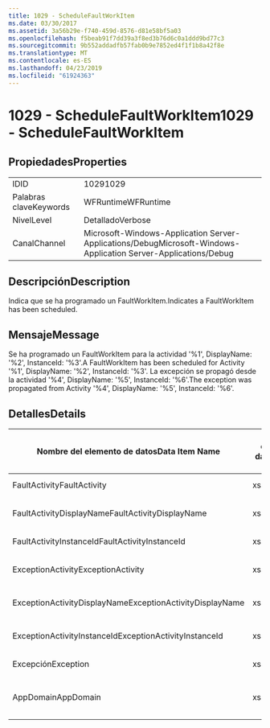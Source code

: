 ```yaml
---
title: 1029 - ScheduleFaultWorkItem
ms.date: 03/30/2017
ms.assetid: 3a56b29e-f740-459d-8576-d81e58bf5a03
ms.openlocfilehash: f5beab91f7dd39a3f8ed3b76d6c0a1ddd9bd77c3
ms.sourcegitcommit: 9b552addadfb57fab0b9e7852ed4f1f1b8a42f8e
ms.translationtype: MT
ms.contentlocale: es-ES
ms.lasthandoff: 04/23/2019
ms.locfileid: "61924363"
---
```

# <a name="1029---schedulefaultworkitem"></a><span data-ttu-id="a74c0-102">1029 - ScheduleFaultWorkItem</span><span class="sxs-lookup"><span data-stu-id="a74c0-102">1029 - ScheduleFaultWorkItem</span></span>
## <a name="properties"></a><span data-ttu-id="a74c0-103">Propiedades</span><span class="sxs-lookup"><span data-stu-id="a74c0-103">Properties</span></span>  
  
|||  
|-|-|  
|<span data-ttu-id="a74c0-104">ID</span><span class="sxs-lookup"><span data-stu-id="a74c0-104">ID</span></span>|<span data-ttu-id="a74c0-105">1029</span><span class="sxs-lookup"><span data-stu-id="a74c0-105">1029</span></span>|  
|<span data-ttu-id="a74c0-106">Palabras clave</span><span class="sxs-lookup"><span data-stu-id="a74c0-106">Keywords</span></span>|<span data-ttu-id="a74c0-107">WFRuntime</span><span class="sxs-lookup"><span data-stu-id="a74c0-107">WFRuntime</span></span>|  
|<span data-ttu-id="a74c0-108">Nivel</span><span class="sxs-lookup"><span data-stu-id="a74c0-108">Level</span></span>|<span data-ttu-id="a74c0-109">Detallado</span><span class="sxs-lookup"><span data-stu-id="a74c0-109">Verbose</span></span>|  
|<span data-ttu-id="a74c0-110">Canal</span><span class="sxs-lookup"><span data-stu-id="a74c0-110">Channel</span></span>|<span data-ttu-id="a74c0-111">Microsoft-Windows-Application Server-Applications/Debug</span><span class="sxs-lookup"><span data-stu-id="a74c0-111">Microsoft-Windows-Application Server-Applications/Debug</span></span>|  
  
## <a name="description"></a><span data-ttu-id="a74c0-112">Descripción</span><span class="sxs-lookup"><span data-stu-id="a74c0-112">Description</span></span>  
 <span data-ttu-id="a74c0-113">Indica que se ha programado un FaultWorkItem.</span><span class="sxs-lookup"><span data-stu-id="a74c0-113">Indicates a FaultWorkItem has been scheduled.</span></span>  
  
## <a name="message"></a><span data-ttu-id="a74c0-114">Mensaje</span><span class="sxs-lookup"><span data-stu-id="a74c0-114">Message</span></span>  
 <span data-ttu-id="a74c0-115">Se ha programado un FaultWorkItem para la actividad '%1', DisplayName: '%2', InstanceId: '%3'.</span><span class="sxs-lookup"><span data-stu-id="a74c0-115">A FaultWorkItem has been scheduled for Activity '%1', DisplayName: '%2', InstanceId: '%3'.</span></span>  <span data-ttu-id="a74c0-116">La excepción se propagó desde la actividad '%4', DisplayName: '%5', InstanceId: '%6'.</span><span class="sxs-lookup"><span data-stu-id="a74c0-116">The exception was propagated from Activity '%4', DisplayName: '%5', InstanceId: '%6'.</span></span>  
  
## <a name="details"></a><span data-ttu-id="a74c0-117">Detalles</span><span class="sxs-lookup"><span data-stu-id="a74c0-117">Details</span></span>  
  
|<span data-ttu-id="a74c0-118">Nombre del elemento de datos</span><span class="sxs-lookup"><span data-stu-id="a74c0-118">Data Item Name</span></span>|<span data-ttu-id="a74c0-119">Tipo del elemento de datos</span><span class="sxs-lookup"><span data-stu-id="a74c0-119">Data Item Type</span></span>|<span data-ttu-id="a74c0-120">Descripción</span><span class="sxs-lookup"><span data-stu-id="a74c0-120">Description</span></span>|  
|--------------------|--------------------|-----------------|  
|<span data-ttu-id="a74c0-121">FaultActivity</span><span class="sxs-lookup"><span data-stu-id="a74c0-121">FaultActivity</span></span>|<span data-ttu-id="a74c0-122">xs:string</span><span class="sxs-lookup"><span data-stu-id="a74c0-122">xs:string</span></span>|<span data-ttu-id="a74c0-123">Nombre de tipo de la actividad que generó el error.</span><span class="sxs-lookup"><span data-stu-id="a74c0-123">The type name of the fault activity.</span></span>|  
|<span data-ttu-id="a74c0-124">FaultActivityDisplayName</span><span class="sxs-lookup"><span data-stu-id="a74c0-124">FaultActivityDisplayName</span></span>|<span data-ttu-id="a74c0-125">xs:string</span><span class="sxs-lookup"><span data-stu-id="a74c0-125">xs:string</span></span>|<span data-ttu-id="a74c0-126">Nombre para mostrar de la actividad que generó el error.</span><span class="sxs-lookup"><span data-stu-id="a74c0-126">The display name of the fault activity.</span></span>|  
|<span data-ttu-id="a74c0-127">FaultActivityInstanceId</span><span class="sxs-lookup"><span data-stu-id="a74c0-127">FaultActivityInstanceId</span></span>|<span data-ttu-id="a74c0-128">xs:string</span><span class="sxs-lookup"><span data-stu-id="a74c0-128">xs:string</span></span>|<span data-ttu-id="a74c0-129">Identificador de la actividad que generó el error.</span><span class="sxs-lookup"><span data-stu-id="a74c0-129">The instance id of the fault activity.</span></span>|  
|<span data-ttu-id="a74c0-130">ExceptionActivity</span><span class="sxs-lookup"><span data-stu-id="a74c0-130">ExceptionActivity</span></span>|<span data-ttu-id="a74c0-131">xs:string</span><span class="sxs-lookup"><span data-stu-id="a74c0-131">xs:string</span></span>|<span data-ttu-id="a74c0-132">El nombre de tipo para mostrar de la actividad que produjo la excepción.</span><span class="sxs-lookup"><span data-stu-id="a74c0-132">The type name of the activity that threw the exception.</span></span>|  
|<span data-ttu-id="a74c0-133">ExceptionActivityDisplayName</span><span class="sxs-lookup"><span data-stu-id="a74c0-133">ExceptionActivityDisplayName</span></span>|<span data-ttu-id="a74c0-134">xs:string</span><span class="sxs-lookup"><span data-stu-id="a74c0-134">xs:string</span></span>|<span data-ttu-id="a74c0-135">El nombre para mostrar de la actividad que produjo la excepción.</span><span class="sxs-lookup"><span data-stu-id="a74c0-135">The display name of the activity that threw the exception.</span></span>|  
|<span data-ttu-id="a74c0-136">ExceptionActivityInstanceId</span><span class="sxs-lookup"><span data-stu-id="a74c0-136">ExceptionActivityInstanceId</span></span>|<span data-ttu-id="a74c0-137">xs:string</span><span class="sxs-lookup"><span data-stu-id="a74c0-137">xs:string</span></span>|<span data-ttu-id="a74c0-138">Identificador de instancia de la actividad que generó la excepción.</span><span class="sxs-lookup"><span data-stu-id="a74c0-138">The instance id of the activity that threw the exception.</span></span>|  
|<span data-ttu-id="a74c0-139">Excepción</span><span class="sxs-lookup"><span data-stu-id="a74c0-139">Exception</span></span>|<span data-ttu-id="a74c0-140">xs:string</span><span class="sxs-lookup"><span data-stu-id="a74c0-140">xs:string</span></span>|<span data-ttu-id="a74c0-141">Detalles de la excepción para la excepción</span><span class="sxs-lookup"><span data-stu-id="a74c0-141">The exception details for the exception</span></span>|  
|<span data-ttu-id="a74c0-142">AppDomain</span><span class="sxs-lookup"><span data-stu-id="a74c0-142">AppDomain</span></span>|<span data-ttu-id="a74c0-143">xs:string</span><span class="sxs-lookup"><span data-stu-id="a74c0-143">xs:string</span></span>|<span data-ttu-id="a74c0-144">La cadena devuelta por AppDomain.CurrentDomain.FriendlyName.</span><span class="sxs-lookup"><span data-stu-id="a74c0-144">The string returned by AppDomain.CurrentDomain.FriendlyName.</span></span>|
